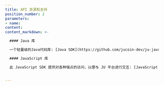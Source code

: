 ```yaml
---
title: API 资源和支持
position_number: 2
parameters:
- name:
content:
content_markdown: >-

  #### Java 库

  一个轻量级的Java代码库: [Java SDK](https://github.com/jucoin-dev/ju-java-demo)

  #### JavaScript 库

  此 JavaScript SDK 提供对各种端点的访问，以便与 JU 平台进行交互: [JavaScript SDK](https://www.npmjs.com/package/open-api)


---
```



